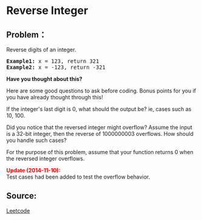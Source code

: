 # Reverse Integer

## Problem：

<div class="question-content">
 <p>
 </p>
 <p>
  Reverse digits of an integer.
 </p>
 <p style="font-family:monospace">
  <b>
   Example1:
  </b>
  x =  123, return  321
  <br/>
  <b>
   Example2:
  </b>
  x = -123, return -321
 </p>
 <div class="spoilers">
  <b>
   Have you thought about this?
  </b>
  <p>
   Here are some good questions to ask before coding. Bonus points for you if you have already thought through this!
  </p>
  <p>
   If the integer's last digit is 0, what should the output be? ie, cases such as 10, 100.
  </p>
  <p>
   Did you notice that the reversed integer might overflow? Assume the input is a 32-bit integer, then the reverse of 1000000003 overflows. How should you handle such cases?
  </p>
  <p>
   For the purpose of this problem, assume that your function returns 0 when the reversed integer overflows.
  </p>
  <p>
   <b>
    <font color="red">
     Update (2014-11-10):
    </font>
   </b>
   <br/>
   Test cases had been added to test the overflow behavior.
  </p>
 </div>
</div>


## Source:
[Leetcode](https://leetcode.com/problems/reverse-integer/)
